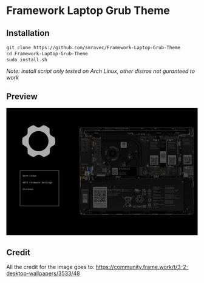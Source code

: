 # Framework Laptop Grub Theme
## Installation
```
git clone https://github.com/smravec/Framework-Laptop-Grub-Theme
cd Framework-Laptop-Grub-Theme
sudo install.sh
```
*Note: install script only tested on Arch Linux, other distros not guranteed to work*
## Preview
<img src ="/Variant1-preview.png"/>

## Credit
All the credit for the image goes to: https://community.frame.work/t/3-2-desktop-wallpapers/3533/48

